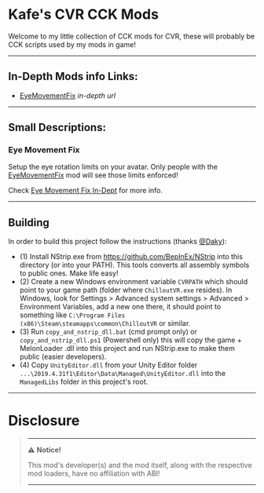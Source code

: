 # Kafe's CVR CCK Mods

Welcome to my little collection of CCK mods for CVR, these will probably be CCK scripts used by my mods in game!

---

## In-Depth Mods info Links:

- [EyeMovementFix](EyeMovementFix) *in-depth url*

---

## Small Descriptions:  

### Eye Movement Fix

Setup the eye rotation limits on your avatar. Only people with
the [EyeMovementFix](https://github.com/kafeijao/Kafe_CVR_Mods/tree/master/EyeMovementFix) mod will see those limits
enforced!

Check [Eye Movement Fix In-Dept](EyeMovementFix) for more info.

---

## Building

In order to build this project follow the instructions (thanks [@Daky](https://github.com/dakyneko)):

- (1) Install NStrip.exe from https://github.com/BepInEx/NStrip into this directory (or into your PATH). This tools
  converts all assembly symbols to public ones. Make life easy!
- (2) Create a new Windows environment variable `CVRPATH` which should point to your game path (folder
  where `ChilloutVR.exe` resides). In Windows, look for Settings > Advanced system settings > Advanced > Environment
  Variables, add a new one there, it should point to something
  like `C:\Program Files (x86)\Steam\steamapps\common\ChilloutVR` or similar.
- (3) Run `copy_and_nstrip_dll.bat` (cmd prompt only) or `copy_and_nstrip_dll.ps1` (Powershell only) this will copy the
game + MelonLoader .dll into this project and run NStrip.exe to make them public (easier developers).
- (4) Copy `UnityEditor.dll` from your Unity Editor folder `...\2019.4.31f1\Editor\Data\Managed\UnityEditor.dll` into
  the `ManagedLibs` folder in this project's root.


---

# Disclosure  

> ---
> ⚠️ **Notice!**  
>
> This mod's developer(s) and the mod itself, along with the respective mod loaders, have no affiliation with ABI!
>
> ---
